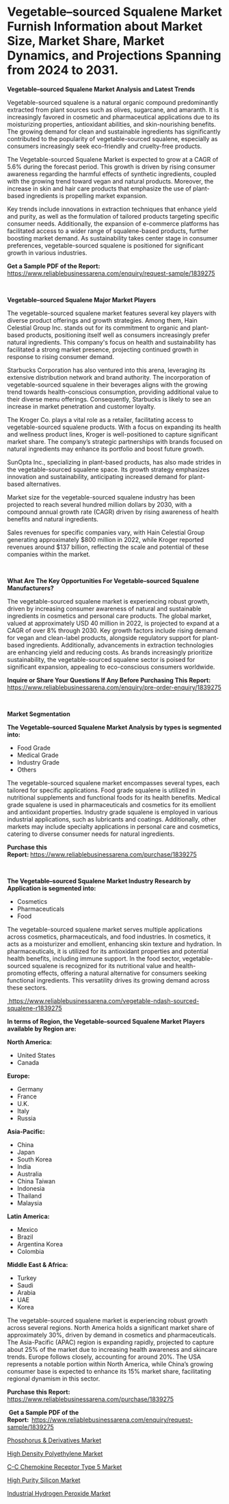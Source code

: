 <p><h1>Vegetable–sourced Squalene Market Furnish Information about Market Size, Market Share, Market Dynamics, and Projections Spanning from 2024 to 2031.</h1></p><p><strong>Vegetable–sourced Squalene Market Analysis and Latest Trends</strong></p>
<p><p>Vegetable-sourced squalene is a natural organic compound predominantly extracted from plant sources such as olives, sugarcane, and amaranth. It is increasingly favored in cosmetic and pharmaceutical applications due to its moisturizing properties, antioxidant abilities, and skin-nourishing benefits. The growing demand for clean and sustainable ingredients has significantly contributed to the popularity of vegetable-sourced squalene, especially as consumers increasingly seek eco-friendly and cruelty-free products.</p><p>The Vegetable-sourced Squalene Market is expected to grow at a CAGR of 5.6% during the forecast period. This growth is driven by rising consumer awareness regarding the harmful effects of synthetic ingredients, coupled with the growing trend toward vegan and natural products. Moreover, the increase in skin and hair care products that emphasize the use of plant-based ingredients is propelling market expansion. </p><p>Key trends include innovations in extraction techniques that enhance yield and purity, as well as the formulation of tailored products targeting specific consumer needs. Additionally, the expansion of e-commerce platforms has facilitated access to a wider range of squalene-based products, further boosting market demand. As sustainability takes center stage in consumer preferences, vegetable-sourced squalene is positioned for significant growth in various industries.</p></p>
<p><strong>Get a Sample PDF of the Report:&nbsp;</strong> <a href="https://www.reliablebusinessarena.com/enquiry/request-sample/1839275?utm_campaign=1580&utm_medium=2&utm_source=Github&utm_content=ia&utm_term=16102024&utm_id=vegetablesourced-squalene">https://www.reliablebusinessarena.com/enquiry/request-sample/1839275</a></p>
<p>&nbsp;</p>
<p><strong>Vegetable–sourced Squalene Major Market Players</strong></p>
<p><p>The vegetable-sourced squalene market features several key players with diverse product offerings and growth strategies. Among them, Hain Celestial Group Inc. stands out for its commitment to organic and plant-based products, positioning itself well as consumers increasingly prefer natural ingredients. This company's focus on health and sustainability has facilitated a strong market presence, projecting continued growth in response to rising consumer demand.</p><p>Starbucks Corporation has also ventured into this arena, leveraging its extensive distribution network and brand authority. The incorporation of vegetable-sourced squalene in their beverages aligns with the growing trend towards health-conscious consumption, providing additional value to their diverse menu offerings. Consequently, Starbucks is likely to see an increase in market penetration and customer loyalty.</p><p>The Kroger Co. plays a vital role as a retailer, facilitating access to vegetable-sourced squalene products. With a focus on expanding its health and wellness product lines, Kroger is well-positioned to capture significant market share. The company’s strategic partnerships with brands focused on natural ingredients may enhance its portfolio and boost future growth.</p><p>SunOpta Inc., specializing in plant-based products, has also made strides in the vegetable-sourced squalene space. Its growth strategy emphasizes innovation and sustainability, anticipating increased demand for plant-based alternatives.</p><p>Market size for the vegetable-sourced squalene industry has been projected to reach several hundred million dollars by 2030, with a compound annual growth rate (CAGR) driven by rising awareness of health benefits and natural ingredients. </p><p>Sales revenues for specific companies vary, with Hain Celestial Group generating approximately $800 million in 2022, while Kroger reported revenues around $137 billion, reflecting the scale and potential of these companies within the market.</p></p>
<p>&nbsp;</p>
<p><strong>What Are The Key Opportunities For Vegetable–sourced Squalene Manufacturers?</strong></p>
<p><p>The vegetable-sourced squalene market is experiencing robust growth, driven by increasing consumer awareness of natural and sustainable ingredients in cosmetics and personal care products. The global market, valued at approximately USD 40 million in 2022, is projected to expand at a CAGR of over 8% through 2030. Key growth factors include rising demand for vegan and clean-label products, alongside regulatory support for plant-based ingredients. Additionally, advancements in extraction technologies are enhancing yield and reducing costs. As brands increasingly prioritize sustainability, the vegetable-sourced squalene sector is poised for significant expansion, appealing to eco-conscious consumers worldwide.</p></p>
<p><strong>Inquire or Share Your Questions If Any Before Purchasing This Report:</strong> <a href="https://www.reliablebusinessarena.com/enquiry/pre-order-enquiry/1839275?utm_campaign=1580&utm_medium=2&utm_source=Github&utm_content=ia&utm_term=16102024&utm_id=vegetablesourced-squalene">https://www.reliablebusinessarena.com/enquiry/pre-order-enquiry/1839275</a></p>
<p>&nbsp;</p>
<p><strong>Market Segmentation</strong></p>
<p><strong>The Vegetable–sourced Squalene Market Analysis by types is segmented into:</strong></p>
<p><ul><li>Food Grade</li><li>Medical Grade</li><li>Industry Grade</li><li>Others</li></ul></p>
<p><p>The vegetable-sourced squalene market encompasses several types, each tailored for specific applications. Food grade squalene is utilized in nutritional supplements and functional foods for its health benefits. Medical grade squalene is used in pharmaceuticals and cosmetics for its emollient and antioxidant properties. Industry grade squalene is employed in various industrial applications, such as lubricants and coatings. Additionally, other markets may include specialty applications in personal care and cosmetics, catering to diverse consumer needs for natural ingredients.</p></p>
<p><strong>Purchase this Report:&nbsp;</strong><a href="https://www.reliablebusinessarena.com/purchase/1839275?utm_campaign=1580&utm_medium=2&utm_source=Github&utm_content=ia&utm_term=16102024&utm_id=vegetablesourced-squalene">https://www.reliablebusinessarena.com/purchase/1839275</a></p>
<p>&nbsp;</p>
<p><strong>The Vegetable–sourced Squalene Market Industry Research by Application is segmented into:</strong></p>
<p><ul><li>Cosmetics</li><li>Pharmaceuticals</li><li>Food</li></ul></p>
<p><p>The vegetable-sourced squalene market serves multiple applications across cosmetics, pharmaceuticals, and food industries. In cosmetics, it acts as a moisturizer and emollient, enhancing skin texture and hydration. In pharmaceuticals, it is utilized for its antioxidant properties and potential health benefits, including immune support. In the food sector, vegetable-sourced squalene is recognized for its nutritional value and health-promoting effects, offering a natural alternative for consumers seeking functional ingredients. This versatility drives its growing demand across these sectors.</p></p>
<p><a href="https://www.reliablebusinessarena.com/vegetable-ndash-sourced-squalene-r1839275?utm_campaign=1580&utm_medium=2&utm_source=Github&utm_content=ia&utm_term=16102024&utm_id=vegetablesourced-squalene">&nbsp;https://www.reliablebusinessarena.com/vegetable-ndash-sourced-squalene-r1839275</a></p>
<p><strong>In terms of Region, the Vegetable–sourced Squalene Market Players available by Region are:</strong></p>
<p>
    <p> <strong> North America: </strong>
        <ul>
            <li>United States</li>
            <li>Canada</li>
        </ul>
        </p> 
    <p> <strong> Europe: </strong>
        <ul>
            <li>Germany</li>
            <li>France</li>
            <li>U.K.</li>
            <li>Italy</li>
            <li>Russia</li>
        </ul>
        </p> 
    <p> <strong> Asia-Pacific: </strong>
        <ul>
            <li>China</li>
            <li>Japan</li>
            <li>South Korea</li>
            <li>India</li>
            <li>Australia</li>
            <li>China Taiwan</li>
            <li>Indonesia</li>
            <li>Thailand</li>
            <li>Malaysia</li>
        </ul>
        </p> 
    <p> <strong> Latin America: </strong>
        <ul>
            <li>Mexico</li>
            <li>Brazil</li>
            <li>Argentina Korea</li>
            <li>Colombia</li>
        </ul>
        </p> 
    <p> <strong> Middle East & Africa: </strong>
        <ul>
            <li>Turkey</li>
            <li>Saudi</li>
            <li>Arabia</li>
            <li>UAE</li>
            <li>Korea</li>
        </ul>
    </p>
    </p>
<p><p>The vegetable-sourced squalene market is experiencing robust growth across several regions. North America holds a significant market share of approximately 30%, driven by demand in cosmetics and pharmaceuticals. The Asia-Pacific (APAC) region is expanding rapidly, projected to capture about 25% of the market due to increasing health awareness and skincare trends. Europe follows closely, accounting for around 20%. The USA represents a notable portion within North America, while China’s growing consumer base is expected to enhance its 15% market share, facilitating regional dynamism in this sector.</p></p>
<p><strong>Purchase this Report: </strong><a href="https://www.reliablebusinessarena.com/purchase/1839275?utm_campaign=1580&utm_medium=2&utm_source=Github&utm_content=ia&utm_term=16102024&utm_id=vegetablesourced-squalene">https://www.reliablebusinessarena.com/purchase/1839275</a></p>
<p>&nbsp;<strong>Get a Sample PDF of the Report:&nbsp;&nbsp;</strong><a href="https://www.reliablebusinessarena.com/enquiry/request-sample/1839275?utm_campaign=1580&utm_medium=2&utm_source=Github&utm_content=ia&utm_term=16102024&utm_id=vegetablesourced-squalene">https://www.reliablebusinessarena.com/enquiry/request-sample/1839275</a></p>
<p><strong></strong></p>
<p><p><a href="https://www.linkedin.com/pulse/decoding-phosphorus-derivatives-market-signals-growth-algorithms-udd9c?utm_campaign=1580&utm_medium=2&utm_source=Github&utm_content=ia&utm_term=16102024&utm_id=vegetablesourced-squalene">Phosphorus & Derivatives Market</a></p><p><a href="https://www.linkedin.com/pulse/high-density-polyethylene-market-global-trends-forecast-2024-v2puc?utm_campaign=1580&utm_medium=2&utm_source=Github&utm_content=ia&utm_term=16102024&utm_id=vegetablesourced-squalene">High Density Polyethylene Market</a></p><p><a href="https://github.com/ashepherd82/Market-Research-Report-List-6/blob/main/c-c-chemokine-receptor-type-5-market.md?utm_campaign=1580&utm_medium=2&utm_source=Github&utm_content=ia&utm_term=16102024&utm_id=vegetablesourced-squalene">C-C Chemokine Receptor Type 5 Market</a></p><p><a href="https://www.linkedin.com/pulse/high-purity-silicon-momentum-charting-65-cagr-path-2024-2031-8teyc?utm_campaign=1580&utm_medium=2&utm_source=Github&utm_content=ia&utm_term=16102024&utm_id=vegetablesourced-squalene">High Purity Silicon Market</a></p><p><a href="https://www.linkedin.com/pulse/global-industrial-hydrogen-peroxide-market-analysis-trends-forecasts-xmkwc?utm_campaign=1580&utm_medium=2&utm_source=Github&utm_content=ia&utm_term=16102024&utm_id=vegetablesourced-squalene">Industrial Hydrogen Peroxide Market</a></p></p>
